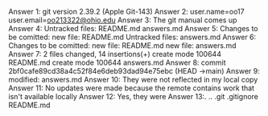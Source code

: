 Answer 1: git version 2.39.2 (Apple Git-143)
Answer 2: user.name=oo17 
user.email=oo213322@ohio.edu
Answer 3: The git manual comes up
Answer 4: Untracked files:
README.md
answers.md
Answer 5: Changes to be comitted:
new file: README.md
Untracked files:
answers.md
Answer 6: Changes to be comitted:
new file: README.md
new file: answers.md
Answer 7: 2 files changed, 14 insertions(+)
create mode 100644 README.md
create mode 100644 answers.md
Answer 8: commit 2bf0cafe89cd38a4c52f84e6deb93dad94e75ebc (HEAD ->main)
Answer 9: modified: answers.md
Answer 10: They were not reflected in my local copy
Answer 11: No updates were made because the remote contains work that isn't available locally
Answer 12: Yes, they were
Answer 13:. .. .git .gitignore README.md
